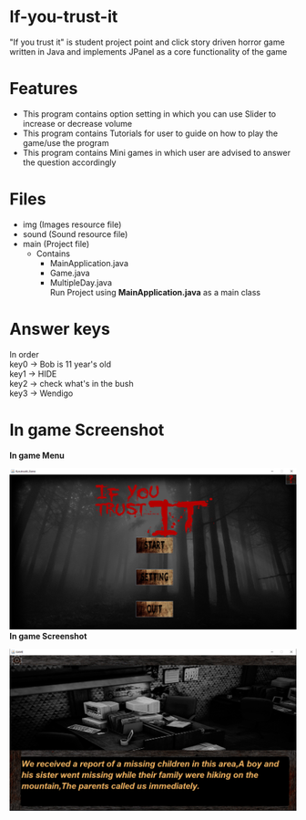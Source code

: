 # If-you-trust-it
"If you trust it" is student project point and click story driven horror game written in Java and implements JPanel as a core functionality of the game

# Features
- This program contains option setting in which you can use Slider to increase or decrease volume
- This program contains Tutorials for user to guide on how to play the game/use the program
- This program contains Mini games in which user are advised to answer the question accordingly

# Files
- img (Images resource file)
- sound (Sound resource file)
- main (Project file)
    - Contains
      - MainApplication.java
      - Game.java
      - MultipleDay.java\
Run Project using **MainApplication.java** as a main class

# Answer keys
In order\
key0 -> Bob is 11 year's old\
key1 -> HIDE\
key2 -> check what's in the bush\
key3 -> Wendigo

# In game Screenshot
  **In game Menu**
  
![Alt text](https://github.com/Chokchai213/If-you-trust-it/blob/main/screenshot/screen_1.PNG "In game menu")
  **In game Screenshot**
  
![Alt text](https://github.com/Chokchai213/If-you-trust-it/blob/main/screenshot/screen_2.PNG "In game screenshot")


